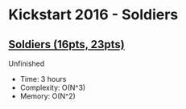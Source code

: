 # Kickstart 2016 - Soldiers

## [Soldiers (16pts, 23pts)](https://codingcompetitions.withgoogle.com/kickstart/round/0000000000201c0a/0000000000201c0b)

Unfinished

* Time: 3 hours
* Complexity: O(N^3)
* Memory: O(N^2)
